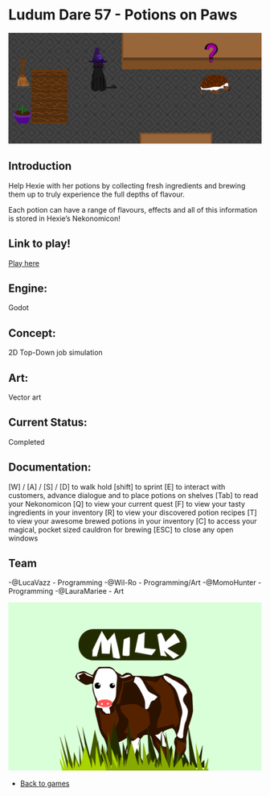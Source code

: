 # Ludum Dare 57 - Potions on Paws 

![PotionsOnPawsHeader](/images/POP/PotionsOnPawsGame.png)

## Introduction
Help Hexie with her potions by collecting fresh ingredients and brewing them up to truly experience the full depths of flavour.

Each potion can have a range of flavours, effects and all of this information is stored in Hexie’s Nekonomicon!

## Link to play!
[Play here](https://gitlab.com/greenopal-studio/potions-on-paws-ld-57-freeze)

## Engine:
Godot

## Concept:
2D Top-Down job simulation

## Art: 
Vector art

## Current Status:
Completed 

## Documentation:
[W] / [A] / [S] / [D] to walk
hold [shift] to sprint
[E] to interact with customers, advance dialogue and to place potions on shelves
[Tab] to read your Nekonomicon
[Q] to view your current quest
[F] to view your tasty ingredients in your inventory
[R] to view your discovered potion recipes
[T] to view your awesome brewed potions in your inventory
[C] to access your magical, pocket sized cauldron for brewing
[ESC] to close any open windows

## Team
-@LucaVazz - Programming
-@Wil-Ro - Programming/Art
-@MomoHunter - Programming
-@LauraMariee - Art


![PotionsOnPawsGameplay](/images/POP/PotionsOnPawsGameplay.png)

- [Back to games](games.md)
